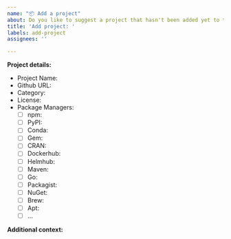 ```yaml
---
name: "📦 Add a project"
about: Do you like to suggest a project that hasn't been added yet to this best-of list?
title: 'Add project: '
labels: add-project
assignees: ''

---
```


<!--
Thanks for suggesting a new project 🙌 ❤️

Please make sure that the project was not already added or suggested to this best-of list. You can ensure this by searching the projects.yaml, the Readme, and the issue list.
-->

**Project details:**
<!-- Please fill out as many of the following information as possible. -->

- Project Name:
- Github URL:
- Category:  <!-- Please choose one of the existing categories from the Readme or projects.yaml file -->
- License:
- Package Managers: <!-- Please add the IDs for every package manager that the project is available on. -->
    - [ ] npm:
    - [ ] PyPI:
    - [ ] Conda:
    - [ ] Gem:
    - [ ] CRAN:
    - [ ] Dockerhub:
    - [ ] Helmhub:
    - [ ] Maven:
    - [ ] Go:
    - [ ] Packagist:
    - [ ] NuGet:
    - [ ] Brew:
    - [ ] Apt:
    - [ ] ...

**Additional context:**

<!-- Optional. Add any other context or additional information about the project. -->
